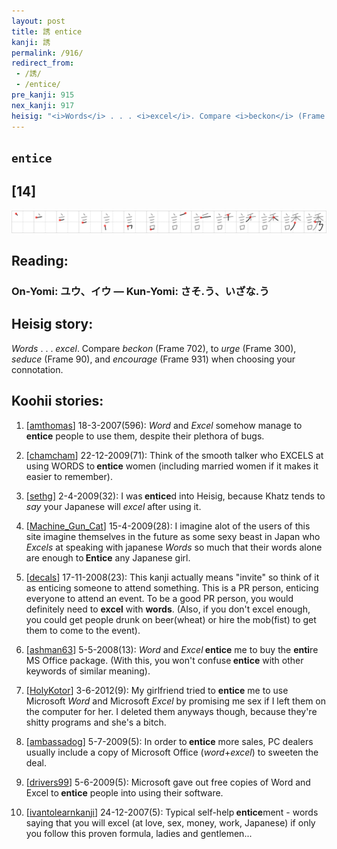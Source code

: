 ```yaml
---
layout: post
title: 誘 entice
kanji: 誘
permalink: /916/
redirect_from:
 - /誘/
 - /entice/
pre_kanji: 915
nex_kanji: 917
heisig: "<i>Words</i> . . . <i>excel</i>. Compare <i>beckon</i> (Frame 702), to <i>urge</i> (Frame 300), <i>seduce</i> (Frame 90), and <i>encourage</i> (Frame 931) when choosing your connotation."
---
```


## `entice`

## [14]

<div class="stroke"><img src="../images/E8AA98.png" /></div>

## Reading:

### On-Yomi: ユウ、イウ &mdash; Kun-Yomi: さそ.う、いざな.う

## Heisig story:

<i>Words</i> . . . <i>excel</i>. Compare <i>beckon</i> (Frame 702), to <i>urge</i> (Frame 300), <i>seduce</i> (Frame 90), and <i>encourage</i> (Frame 931) when choosing your connotation.

## Koohii stories:

1) [<a href="http://kanji.koohii.com/profile/amthomas">amthomas</a>] 18-3-2007(596): <em>Word</em> and <em>Excel</em> somehow manage to<strong> entice</strong> people to use them, despite their plethora of bugs.

2) [<a href="http://kanji.koohii.com/profile/chamcham">chamcham</a>] 22-12-2009(71): Think of the smooth talker who EXCELS at using WORDS to<strong> entice</strong> women (including married women if it makes it easier to remember).

3) [<a href="http://kanji.koohii.com/profile/sethg">sethg</a>] 2-4-2009(32): I was<strong> entice</strong>d into Heisig, because Khatz tends to <em>say</em> your Japanese will <em>excel</em> after using it.

4) [<a href="http://kanji.koohii.com/profile/Machine_Gun_Cat">Machine_Gun_Cat</a>] 15-4-2009(28): I imagine alot of the users of this site imagine themselves in the future as some sexy beast in Japan who <em>Excels</em> at speaking with japanese <em>Words</em> so much that their words alone are enough to<strong> Entice</strong> any Japanese girl.

5) [<a href="http://kanji.koohii.com/profile/decals">decals</a>] 17-11-2008(23): This kanji actually means &quot;invite&quot; so think of it as enticing someone to attend something. This is a PR person, enticing everyone to attend an event. To be a good PR person, you would definitely need to <strong>excel</strong> with <strong>words</strong>. (Also, if you don&#039;t excel enough, you could get people drunk on beer(wheat) or hire the mob(fist) to get them to come to the event).

6) [<a href="http://kanji.koohii.com/profile/ashman63">ashman63</a>] 5-5-2008(13): <em>Word</em> and <em>Excel</em><strong> entice</strong> me to buy the <strong>enti</strong>re MS Office package. (With this, you won&#039;t confuse<strong> entice</strong> with other keywords of similar meaning).

7) [<a href="http://kanji.koohii.com/profile/HolyKotor">HolyKotor</a>] 3-6-2012(9): My girlfriend tried to <strong>entice</strong> me to use Microsoft <em>Word</em> and Microsoft <em>Excel</em> by promising me sex if I left them on the computer for her. I deleted them anyways though, because they&#039;re shitty programs and she&#039;s a bitch.

8) [<a href="http://kanji.koohii.com/profile/ambassadog">ambassadog</a>] 5-7-2009(5): In order to<strong> entice</strong> more sales, PC dealers usually include a copy of Microsoft Office (<em>word</em>+<em>excel</em>) to sweeten the deal.

9) [<a href="http://kanji.koohii.com/profile/drivers99">drivers99</a>] 5-6-2009(5): Microsoft gave out free copies of Word and Excel to<strong> entice</strong> people into using their software.

10) [<a href="http://kanji.koohii.com/profile/ivantolearnkanji">ivantolearnkanji</a>] 24-12-2007(5): Typical self-help<strong> entice</strong>ment - words saying that you will excel (at love, sex, money, work, Japanese) if only you follow this proven formula, ladies and gentlemen...
